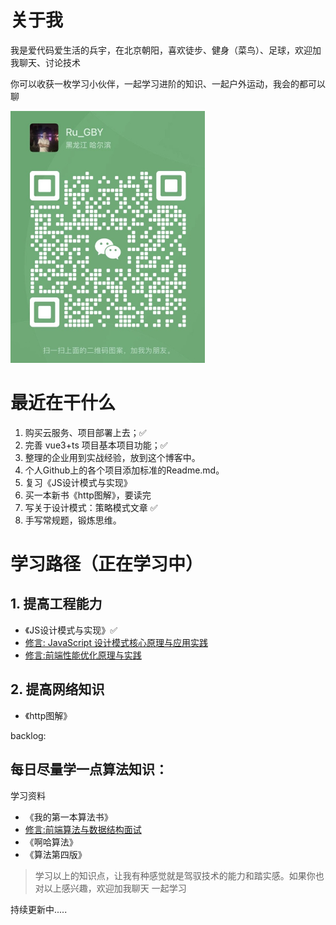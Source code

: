 # 关于我
我是爱代码爱生活的兵宇，在北京朝阳，喜欢徒步、健身（菜鸟）、足球，欢迎加我聊天、讨论技术

你可以收获一枚学习小伙伴，一起学习进阶的知识、一起户外运动，我会的都可以聊

<img src="./img/Wechat.jpg" style="zoom:50%">



# 最近在干什么
1. 购买云服务、项目部署上去；✅
2. 完善 vue3+ts 项目基本项目功能；✅
3. 整理的企业用到实战经验，放到这个博客中。
4. 个人Github上的各个项目添加标准的Readme.md。
5. 复习《JS设计模式与实现》
6. 买一本新书《http图解》，要读完
7. 写关于设计模式：策略模式文章 ✅
8. 手写常规题，锻炼思维。


# 学习路径（正在学习中）
## 1. 提高工程能力
  - 《JS设计模式与实现》✅
  - [修言: JavaScript 设计模式核⼼原理与应⽤实践](https://juejin.cn/book/6844733790204461070?utm_source=profile_book)
  - [修言:前端性能优化原理与实践](https://juejin.cn/book/6844733750048210957/section/6844733750031417352#heading-4)

## 2. 提高网络知识
  - 《http图解》

backlog: 
## 每日尽量学一点算法知识：
  学习资料
  - 《我的第一本算法书》
  - [修言:前端算法与数据结构面试](https://juejin.cn/book/6844733800300150797/section/6844733800283373575)
  - 《啊哈算法》
  - 《算法第四版》 

> 学习以上的知识点，让我有种感觉就是驾驭技术的能力和踏实感。如果你也对以上感兴趣，欢迎加我聊天 一起学习

持续更新中.....
